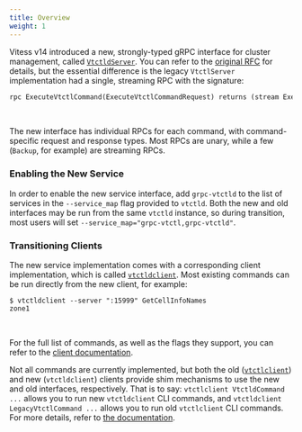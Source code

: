 ```yaml
---
title: Overview
weight: 1
---
```


Vitess v14 introduced a new, strongly-typed gRPC interface for cluster management, called [`VtctldServer`][grpc_vtctld_server].
You can refer to the [original RFC][vtctld_server_rfc] for details, but the essential difference is the legacy `VtctlServer` implementation had a single, streaming RPC with the signature:

```protobuf
rpc ExecuteVtctlCommand(ExecuteVtctlCommandRequest) returns (stream ExecuteVtctlCommandResponse);
```

<br/>

The new interface has individual RPCs for each command, with command-specific request and response types.
Most RPCs are unary, while a few (`Backup`, for example) are streaming RPCs.

### Enabling the New Service

In order to enable the new service interface, add `grpc-vtctld` to the list of services in the `--service_map` flag provided to `vtctld`.
Both the new and old interfaces may be run from the same `vtctld` instance, so during transition, most users will set `--service_map="grpc-vtctl,grpc-vtctld"`.

### Transitioning Clients

The new service implementation comes with a corresponding client implementation, which is called [`vtctldclient`][vtctldclient_docs].
Most existing commands can be run directly from the new client, for example:

```
$ vtctldclient --server ":15999" GetCellInfoNames
zone1
```

<br/>

For the full list of commands, as well as the flags they support, you can refer to the [client documentation][vtctldclient_docs].

Not all commands are currently implemented, but both the old ([`vtctlclient`][vtctlclient_docs]) and new (`vtctldclient`) clients provide shim mechanisms to use the new and old interfaces, respectively.
That is to say: `vtctlclient VtctldCommand ...` allows you to run new `vtctldclient` CLI commands, and `vtctldclient LegacyVtctlCommand ...` allows you to run old `vtctlclient` CLI commands.
For more details, refer to [the documentation][legacy_shim_docs].

[grpc_vtctld_server]: ../../programs/vtctld/#grpc-vtctld-mdash-new-as-of-v14
[vtctld_server_rfc]: https://github.com/vitessio/vitess/issues/7058
[vtctldclient_docs]: ../../programs/vtctldclient/
[vtctlclient_docs]: ../../programs/vtctl/
[legacy_shim_docs]: ../legacy_shim/
